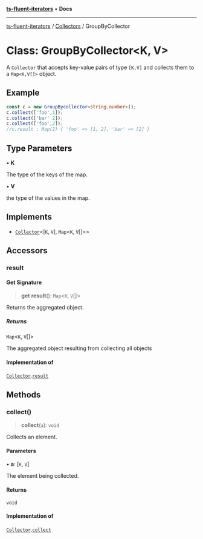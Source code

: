 [**ts-fluent-iterators**](../../../README.md) • **Docs**

---

[ts-fluent-iterators](../../../README.md) / [Collectors](../README.md) / GroupByCollector

# Class: GroupByCollector\<K, V\>

A `Collector` that accepts key-value pairs of type `[K,V]` and collects them to a `Map<K,V[]>` object.

## Example

```ts
const c = new GroupBycollector<string,number>();
c.collect(['foo',1]);
c.collect(['bar' 2]);
c.collect(['foo',2]);
//c.result : Map(2) { 'foo' => [1, 2], 'bar' => [2] }
```

## Type Parameters

• **K**

The type of the keys of the map.

• **V**

the type of the values in the map.

## Implements

- [`Collector`](../interfaces/Collector.md)\<[`K`, `V`], `Map`\<`K`, `V`[]\>\>

## Accessors

### result

#### Get Signature

> **get** **result**(): `Map`\<`K`, `V`[]\>

Returns the aggregated object.

##### Returns

`Map`\<`K`, `V`[]\>

The aggregated object resulting from collecting all objects

#### Implementation of

[`Collector`](../interfaces/Collector.md).[`result`](../interfaces/Collector.md#result)

## Methods

### collect()

> **collect**(`a`): `void`

Collects an element.

#### Parameters

• **a**: [`K`, `V`]

The element being collected.

#### Returns

`void`

#### Implementation of

[`Collector`](../interfaces/Collector.md).[`collect`](../interfaces/Collector.md#collect)
